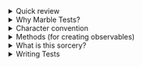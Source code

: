 <details>
  <summary>
    Quick review
  </summary>
  
  ![img](./marble-anatomy.png)
</details>

<details>
  <summary>
    Why Marble Tests?
  </summary>
  
  1.Marble testing has its own syntax
  2.Marble testing is a visual way to test Observables
  3.Easier to test, read and maintain
  4.Easier way to test code affecting time

</details>


<details>
  <summary>
    Character convention
  </summary>
  
  ```
    - (dash): simulate the passage of time, one dash correspond to a frame which can be perceived as 10ms in our tests, —--- is 40 ms
    
    a-z (a to z): represent an emission, -a--b---c stands for “emit a at 20ms, b at 50ms, c at 90ms”

    | (pipe): emit a completed (end of the stream), ---a-| stands for emit ‘a’ at 40ms then complete (60ms)

    # (pound sign): indicate an error (end of the stream), —--a--# emit a at 40ms then an error at 70ms

    ( ) (parenthesis): multiple values together in the same unit of time, —--(ab|) stands for emit a b at 40ms then complete (40ms)

    ^ (caret): indicate a subscription point, —^-- subscription starting at ^

    ! (exclamation point): indicate the end of a subscription point, —^--! subscription starting at ^ and ending at !
  ```
</details>

<details>
  <summary>
    Methods (for creating observables)
  </summary>
  
**cold()**

```
cold(marbles: string, values?: object, error?: any) 
```

Subscription starts when test begins:
cold(--a--b--|, { a: 'Hello', b: 'World' }) → Emit ‘Hello’ at 30ms and ‘World’ at 60ms, complete at 90ms.

**hot()**

```
hot(marbles: string, values?: object, error?: any) 
```

Behaves like subscription starts at point of caret:
hot(--^--a--b--|, { a: 'Hello', b: 'World' }) → Subscription begins at point of caret, then emit ‘Hello’ at 30ms and ‘World’ at 60ms, complete at 90ms.
</details>

<details>
  <summary>
    What is this sorcery?
  </summary>

  Marble diagrams are parsed, creating an observable that emits test message objects. The parsing step is done through the helper functions cold() and hot() .

  When parsed, the resulting object message has some specific properties.

  Test message object includes the values emitted, the frame at which thew were emitted, and the type of notification, including next, error, and complete. These objects will be tested by the expect clause in you tests.
  
  ```
  {
    “frame”: 10,
    ”notification”: {
      “kind”: ”N”,
      ”value”: ”a”,
      ”hasValue”: true
    }
  }
  ```

  Suddenly, this looking familiar 😁
  ```
    Expected [ Object({ frame: 10, notification: Notification({ kind: 'N', value: 0, error: undefined, hasValue: true }) }), Object({ frame: 10, notification: Notification({ kind: 'C', value: undefined, error: undefined, hasValue: false }) }) ] to equal [ Object({ frame: 10, notification: Notification({ kind: 'N', value: 0, error: undefined, hasValue: true }) }) ]
  ```
</details>



<details>
  <summary>
    Writing Tests
  </summary>
  
  [test examples](https://stackblitz.com/edit/jasmine-marbles-tests?file=src%2Fbasic.spec.ts)
</details>

